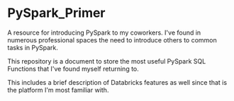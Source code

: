 # PySpark_Primer
A resource for introducing PySpark to my coworkers. 
I've found in numerous professional spaces the need to introduce others to common tasks in PySpark.

This repository is a document to store the most useful PySpark SQL Functions that I've found myself returning to. 

This includes a brief description of Databricks features as well since that is the platform I'm most familiar with.

